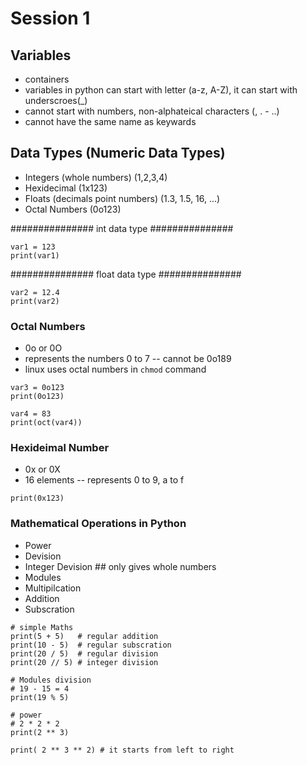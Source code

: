 # Session 1

## Variables

- containers
- variables in python can start with letter (a-z, A-Z), it can start with underscroes(\_)
- cannot start with numbers, non-alphateical characters (, . - ..)
- cannot have the same name as keywards

## Data Types (Numeric Data Types)

- Integers (whole numbers) (1,2,3,4)
- Hexidecimal (1x123)
- Floats (decimals point numbers) (1.3, 1.5, 16, ...)
- Octal Numbers (0o123)

############### int data type ###############

```
var1 = 123
print(var1)
```

############### float data type ###############

```
var2 = 12.4
print(var2)
```

### Octal Numbers

- 0o or 0O
- represents the numbers 0 to 7 -- cannot be 0o189
- linux uses octal numbers in `chmod` command

```
var3 = 0o123
print(0o123)

var4 = 83
print(oct(var4))
```

### Hexideimal Number

- 0x or 0X
- 16 elements -- represents 0 to 9, a to f

```
print(0x123)
```

### Mathematical Operations in Python

- Power
- Devision
- Integer Devision ## only gives whole numbers
- Modules
- Multipilcation
- Addition
- Subscration

```
# simple Maths
print(5 + 5)   # regular addition
print(10 - 5)  # regular subscration
print(20 / 5)  # regular division
print(20 // 5) # integer division
```

```
# Modules division
# 19 - 15 = 4
print(19 % 5)
```

```
# power
# 2 * 2 * 2
print(2 ** 3)

print( 2 ** 3 ** 2) # it starts from left to right
```
